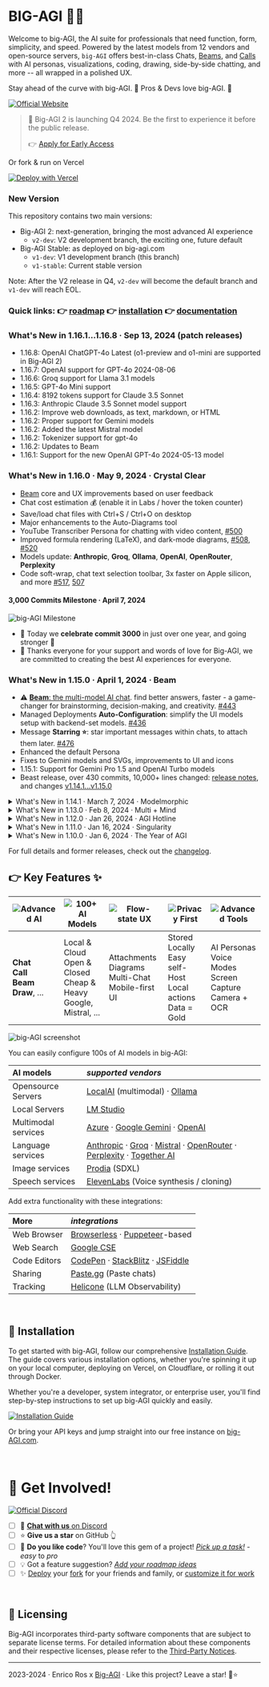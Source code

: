 # BIG-AGI 🧠✨

Welcome to big-AGI, the AI suite for professionals that need function, form,
simplicity, and speed. Powered by the latest models from 12 vendors and
open-source servers, `big-AGI` offers best-in-class Chats,
[Beams](https://github.com/enricoros/big-AGI/issues/470),
and [Calls](https://github.com/enricoros/big-AGI/issues/354) with AI personas,
visualizations, coding, drawing, side-by-side chatting, and more -- all wrapped in a polished UX.

Stay ahead of the curve with big-AGI. 🚀 Pros & Devs love big-AGI. 🤖

[![Official Website](https://img.shields.io/badge/BIG--AGI.com-%23096bde?style=for-the-badge&logo=vercel&label=launch)](https://big-agi.com)

> 🚀 Big-AGI 2 is launching Q4 2024. Be the first to experience it before the public release.
>
> 👉 [Apply for Early Access](https://y2rjg0zillz.typeform.com/to/ZSADpr5u?utm_source=gh-2&utm_medium=readme&utm_campaign=ea2)

Or fork & run on Vercel

[![Deploy with Vercel](https://vercel.com/button)](https://vercel.com/new/clone?repository-url=https%3A%2F%2Fgithub.com%2Fenricoros%2Fbig-AGI&env=OPENAI_API_KEY&envDescription=Backend%20API%20keys%2C%20optional%20and%20may%20be%20overridden%20by%20the%20UI.&envLink=https%3A%2F%2Fgithub.com%2Fenricoros%2Fbig-AGI%2Fblob%2Fmain%2Fdocs%2Fenvironment-variables.md&project-name=big-AGI)

### New Version

This repository contains two main versions:

- Big-AGI 2: next-generation, bringing the most advanced AI experience
  - `v2-dev`: V2 development branch, the exciting one, future default
- Big-AGI Stable: as deployed on big-agi.com
  - `v1-dev`: V1 development branch (this branch)
  - `v1-stable`: Current stable version

Note: After the V2 release in Q4, `v2-dev` will become the default branch and `v1-dev` will reach EOL.

### Quick links: 👉 [roadmap](https://github.com/users/enricoros/projects/4/views/2) 👉 [installation](docs/installation.md) 👉 [documentation](docs/README.md)

### What's New in 1.16.1...1.16.8 · Sep 13, 2024 (patch releases)

- 1.16.8: OpenAI ChatGPT-4o Latest (o1-preview and o1-mini are supported in Big-AGI 2)
- 1.16.7: OpenAI support for GPT-4o 2024-08-06
- 1.16.6: Groq support for Llama 3.1 models
- 1.16.5: GPT-4o Mini support
- 1.16.4: 8192 tokens support for Claude 3.5 Sonnet
- 1.16.3: Anthropic Claude 3.5 Sonnet model support
- 1.16.2: Improve web downloads, as text, markdown, or HTML
- 1.16.2: Proper support for Gemini models
- 1.16.2: Added the latest Mistral model
- 1.16.2: Tokenizer support for gpt-4o
- 1.16.2: Updates to Beam
- 1.16.1: Support for the new OpenAI GPT-4o 2024-05-13 model

### What's New in 1.16.0 · May 9, 2024 · Crystal Clear

- [Beam](https://big-agi.com/blog/beam-multi-model-ai-reasoning) core and UX improvements based on user feedback
- Chat cost estimation 💰 (enable it in Labs / hover the token counter)
- Save/load chat files with Ctrl+S / Ctrl+O on desktop
- Major enhancements to the Auto-Diagrams tool
- YouTube Transcriber Persona for chatting with video content, [#500](https://github.com/enricoros/big-AGI/pull/500)
- Improved formula rendering (LaTeX), and dark-mode diagrams, [#508](https://github.com/enricoros/big-AGI/issues/508), [#520](https://github.com/enricoros/big-AGI/issues/520)
- Models update: **Anthropic**, **Groq**, **Ollama**, **OpenAI**, **OpenRouter**, **Perplexity**
- Code soft-wrap, chat text selection toolbar, 3x faster on Apple silicon, and more [#517](https://github.com/enricoros/big-AGI/issues/517), [507](https://github.com/enricoros/big-AGI/pull/507)

#### 3,000 Commits Milestone · April 7, 2024

![big-AGI Milestone](https://github.com/enricoros/big-AGI/assets/32999/47fddbb1-9bd6-4b58-ace4-781dfcb80923)

- 🥇 Today we <b>celebrate commit 3000</b> in just over one year, and going stronger 🚀
- 📢️ Thanks everyone for your support and words of love for Big-AGI, we are committed to creating the best AI experiences for everyone.

### What's New in 1.15.0 · April 1, 2024 · Beam

- ⚠️ [**Beam**: the multi-model AI chat](https://big-agi.com/blog/beam-multi-model-ai-reasoning). find better answers, faster - a game-changer for brainstorming, decision-making, and creativity. [#443](https://github.com/enricoros/big-AGI/issues/443)
- Managed Deployments **Auto-Configuration**: simplify the UI models setup with backend-set models. [#436](https://github.com/enricoros/big-AGI/issues/436)
- Message **Starring ⭐**: star important messages within chats, to attach them later. [#476](https://github.com/enricoros/big-AGI/issues/476)
- Enhanced the default Persona
- Fixes to Gemini models and SVGs, improvements to UI and icons
- 1.15.1: Support for Gemini Pro 1.5 and OpenAI Turbo models
- Beast release, over 430 commits, 10,000+ lines changed: [release notes](https://github.com/enricoros/big-AGI/releases/tag/v1.15.0), and changes [v1.14.1...v1.15.0](https://github.com/enricoros/big-AGI/compare/v1.14.1...v1.15.0)

<details>
<summary>What's New in 1.14.1 · March 7, 2024 · Modelmorphic</summary>

- **Anthropic** [Claude-3](https://www.anthropic.com/news/claude-3-family) model family support. [#443](https://github.com/enricoros/big-AGI/issues/443)
- New **[Perplexity](https://www.perplexity.ai/)** and **[Groq](https://groq.com/)** integration (thanks @Penagwin). [#407](https://github.com/enricoros/big-AGI/issues/407), [#427](https://github.com/enricoros/big-AGI/issues/427)
- **[LocalAI](https://localai.io/models/)** deep integration, including support for [model galleries](https://github.com/enricoros/big-AGI/issues/411)
- **Mistral** Large and Google **Gemini 1.5** support
- Performance optimizations: runs [much faster](https://twitter.com/enricoros/status/1756553038293303434?utm_source=localhost:3000&utm_medium=big-agi), saves lots of power, reduces memory usage
- Enhanced UX with auto-sizing charts, refined search and folder functionalities, perfected scaling
- And with more UI improvements, documentation, bug fixes (20 tickets), and developer enhancements

</details>

<details>
<summary>What's New in 1.13.0 · Feb 8, 2024 · Multi + Mind</summary>

https://github.com/enricoros/big-AGI/assets/32999/01732528-730e-41dc-adc7-511385686b13

- **Side-by-Side Split Windows**: multitask with parallel conversations. [#208](https://github.com/enricoros/big-AGI/issues/208)
- **Multi-Chat Mode**: message everyone, all at once. [#388](https://github.com/enricoros/big-AGI/issues/388)
- **Export tables as CSV**: big thanks to @aj47. [#392](https://github.com/enricoros/big-AGI/pull/392)
- Adjustable text size: customize density. [#399](https://github.com/enricoros/big-AGI/issues/399)
- Dev2 Persona Technology Preview
- Better looking chats with improved spacing, fonts, and menus
- More: new video player, [LM Studio tutorial](https://github.com/enricoros/big-AGI/blob/main/docs/config-local-lmstudio.md) (thanks @aj47), [MongoDB support](https://github.com/enricoros/big-AGI/blob/main/docs/deploy-database.md) (thanks @ranfysvalle02), and speedups

</details>

<details>
<summary>What's New in 1.12.0 · Jan 26, 2024 · AGI Hotline</summary>

https://github.com/enricoros/big-AGI/assets/32999/95ceb03c-945d-4fdd-9a9f-3317beb54f3f

- **Voice Calls**: real-time voice call your personas out of the blue or in relation to a chat [#354](https://github.com/enricoros/big-AGI/issues/354)
- Support **OpenAI 0125** Models. [#364](https://github.com/enricoros/big-AGI/issues/364)
- Rename or Auto-Rename chats.  [#222](https://github.com/enricoros/big-AGI/issues/222), [#360](https://github.com/enricoros/big-AGI/issues/360)
- More control over **Link Sharing** [#356](https://github.com/enricoros/big-AGI/issues/356)
- **Accessibility** to screen readers [#358](https://github.com/enricoros/big-AGI/issues/358)
- Export chats to Markdown [#337](https://github.com/enricoros/big-AGI/issues/337)
- Paste tables from Excel [#286](https://github.com/enricoros/big-AGI/issues/286)
- Ollama model updates and context window detection fixes [#309](https://github.com/enricoros/big-AGI/issues/309)

</details>

<details>
<summary>What's New in 1.11.0 · Jan 16, 2024 · Singularity</summary>

https://github.com/enricoros/big-AGI/assets/1590910/a6b8e172-0726-4b03-a5e5-10cfcb110c68

- **Find chats**: search in titles and content, with frequency ranking. [#329](https://github.com/enricoros/big-AGI/issues/329)
- **Commands**: command auto-completion (type '/'). [#327](https://github.com/enricoros/big-AGI/issues/327)
- **[Together AI](https://www.together.ai/products#inference)** inference platform support (good speed and newer models). [#346](https://github.com/enricoros/big-AGI/issues/346)
- Persona Creator history, deletion, custom creation, fix llm API timeouts
- Enable adding up to five custom OpenAI-compatible endpoints
- Developer enhancements: new 'Actiles' framework

</details>

<details>
<summary>What's New in 1.10.0 · Jan 6, 2024 · The Year of AGI</summary>

- **New UI**: for both desktop and mobile, sets the stage for future scale. [#201](https://github.com/enricoros/big-AGI/issues/201)
- **Conversation Folders**: enhanced conversation organization. [#321](https://github.com/enricoros/big-AGI/issues/321)
- **[LM Studio](https://lmstudio.ai/)** support and improved token management
- Resizable panes in split-screen conversations.
- Large performance optimizations
- Developer enhancements: new UI framework, updated documentation for proxy settings on browserless/docker

</details>

For full details and former releases, check out the [changelog](docs/changelog.md).

## 👉 Key Features ✨

| ![Advanced AI](https://img.shields.io/badge/Advanced%20AI-32383e?style=for-the-badge&logo=ai&logoColor=white) | ![100+ AI Models](https://img.shields.io/badge/100%2B%20AI%20Models-32383e?style=for-the-badge&logo=ai&logoColor=white) | ![Flow-state UX](https://img.shields.io/badge/Flow--state%20UX-32383e?style=for-the-badge&logo=flow&logoColor=white) | ![Privacy First](https://img.shields.io/badge/Privacy%20First-32383e?style=for-the-badge&logo=privacy&logoColor=white) | ![Advanced Tools](https://img.shields.io/badge/Fun%20To%20Use-f22a85?style=for-the-badge&logo=tools&logoColor=white) |  
|---------------------------------------------------------------------------------------------------------------|-------------------------------------------------------------------------------------------------------------------------|----------------------------------------------------------------------------------------------------------------------|------------------------------------------------------------------------------------------------------------------------|----------------------------------------------------------------------------------------------------------------------| 
| **Chat**<br/>**Call**<br/>**Beam**<br/>**Draw**, ...                                                          | Local & Cloud<br/>Open & Closed<br/>Cheap & Heavy<br/>Google, Mistral, ...                                              | Attachments<br/>Diagrams<br/>Multi-Chat<br/>Mobile-first UI                                                          | Stored Locally<br/>Easy self-Host<br/>Local actions<br/>Data = Gold                                                    | AI Personas<br/>Voice Modes<br/>Screen Capture<br/>Camera + OCR                                                      |

![big-AGI screenshot](docs/pixels/big-AGI-compo-20240201_small.png)

You can easily configure 100s of AI models in big-AGI:

| **AI models**       | _supported vendors_                                                                                                                                                                                                             |
|:--------------------|:--------------------------------------------------------------------------------------------------------------------------------------------------------------------------------------------------------------------------------|
| Opensource Servers  | [LocalAI](https://localai.io/) (multimodal) · [Ollama](https://ollama.com/)                                                                                                                                                     |
| Local Servers       | [LM Studio](https://lmstudio.ai/)                                                                                                                                                                                               |
| Multimodal services | [Azure](https://azure.microsoft.com/en-us/products/ai-services/openai-service) · [Google Gemini](https://ai.google.dev/) · [OpenAI](https://platform.openai.com/docs/overview)                                                  |
| Language services   | [Anthropic](https://anthropic.com) · [Groq](https://wow.groq.com/) · [Mistral](https://mistral.ai/) · [OpenRouter](https://openrouter.ai/) · [Perplexity](https://www.perplexity.ai/) · [Together AI](https://www.together.ai/) | 
| Image services      | [Prodia](https://prodia.com/) (SDXL)                                                                                                                                                                                            | 
| Speech services     | [ElevenLabs](https://elevenlabs.io) (Voice synthesis / cloning)                                                                                                                                                                 | 

Add extra functionality with these integrations:

| **More**     | _integrations_                                                                                                 |
|:-------------|:---------------------------------------------------------------------------------------------------------------| 
| Web Browser  | [Browserless](https://www.browserless.io/) · [Puppeteer](https://pptr.dev/)-based                              |
| Web Search   | [Google CSE](https://programmablesearchengine.google.com/)                                                     |
| Code Editors | [CodePen](https://codepen.io/pen/) · [StackBlitz](https://stackblitz.com/) · [JSFiddle](https://jsfiddle.net/) |
| Sharing      | [Paste.gg](https://paste.gg/) (Paste chats)                                                                    | 
| Tracking     | [Helicone](https://www.helicone.ai) (LLM Observability)                                                        | 

[//]: # (- [x] **Flow-state UX** for uncompromised productivity)

[//]: # (- [x] **AI Personas**: Tailor your AI interactions with customizable personas)

[//]: # (- [x] **Sleek UI/UX**: A smooth, intuitive, and mobile-responsive interface)

[//]: # (- [x] **Efficient Interaction**: Voice commands, OCR, and drag-and-drop file uploads)

[//]: # (- [x] **Privacy First**: Self-host and use your own API keys for full control)

[//]: # (- [x] **Advanced Tools**: Execute code, import PDFs, and summarize documents)

[//]: # (- [x] **Seamless Integrations**: Enhance functionality with various third-party services)

[//]: # (- [x] **Open Roadmap**: Contribute to the progress of big-AGI)

<br/>

## 🚀 Installation

To get started with big-AGI, follow our comprehensive [Installation Guide](docs/installation.md).
The guide covers various installation options, whether you're spinning it up on
your local computer, deploying on Vercel, on Cloudflare, or rolling it out
through Docker.

Whether you're a developer, system integrator, or enterprise user, you'll find step-by-step instructions
to set up big-AGI quickly and easily.

[![Installation Guide](https://img.shields.io/badge/Installation%20Guide-blue?style=for-the-badge&logo=read-the-docs&logoColor=white)](docs/installation.md)

Or bring your API keys and jump straight into our free instance on [big-AGI.com](https://big-agi.com).

<br/>

# 🌟 Get Involved!

[//]: # ([![Official Discord]&#40;https://img.shields.io/discord/1098796266906980422?label=discord&logo=discord&logoColor=%23fff&style=for-the-badge&#41;]&#40;https://discord.gg/MkH4qj2Jp9&#41;)
[![Official Discord](https://discordapp.com/api/guilds/1098796266906980422/widget.png?style=banner2)](https://discord.gg/MkH4qj2Jp9)

- [ ] 📢️ [**Chat with us** on Discord](https://discord.gg/MkH4qj2Jp9)
- [ ] ⭐ **Give us a star** on GitHub 👆
- [ ] 🚀 **Do you like code**? You'll love this gem of a project! [_Pick up a task!_](https://github.com/users/enricoros/projects/4/views/4) - _easy_ to _pro_
- [ ] 💡 Got a feature suggestion? [_Add your roadmap ideas_](https://github.com/enricoros/big-agi/issues/new?&template=roadmap-request.md)
- [ ] ✨ [Deploy](docs/installation.md) your [fork](docs/customizations.md) for your friends and family, or [customize it for work](docs/customizations.md)

<br/>

[//]: # ([![GitHub stars]&#40;https://img.shields.io/github/stars/enricoros/big-agi&#41;]&#40;https://github.com/enricoros/big-agi/stargazers&#41;)

[//]: # ([![GitHub forks]&#40;https://img.shields.io/github/forks/enricoros/big-agi&#41;]&#40;https://github.com/enricoros/big-agi/network&#41;)

[//]: # ([![GitHub pull requests]&#40;https://img.shields.io/github/issues-pr/enricoros/big-agi&#41;]&#40;https://github.com/enricoros/big-agi/pulls&#41;)

[//]: # ([![License]&#40;https://img.shields.io/github/license/enricoros/big-agi&#41;]&#40;https://github.com/enricoros/big-agi/LICENSE&#41;)

## 📜 Licensing

Big-AGI incorporates third-party software components that are subject
to separate license terms. For detailed information about these
components and their respective licenses, please refer to
the [Third-Party Notices](src/modules/3rdparty/THIRD_PARTY_NOTICES.md).

---

2023-2024 · Enrico Ros x [Big-AGI](https://big-agi.com) · Like this project? Leave a star! 💫⭐
